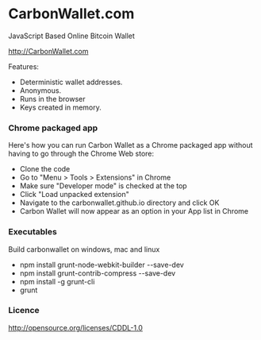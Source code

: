 CarbonWallet.com
================

JavaScript Based Online Bitcoin Wallet

http://CarbonWallet.com

Features:

- Deterministic wallet addresses.
- Anonymous.
- Runs in the browser
- Keys created in memory.

### Chrome packaged app

Here's how you can run Carbon Wallet as a Chrome packaged app
without having to go through the Chrome Web store:

- Clone the code
- Go to "Menu > Tools > Extensions" in Chrome
- Make sure "Developer mode" is checked at the top
- Click "Load unpacked extension"
- Navigate to the carbonwallet.github.io directory and click OK
- Carbon Wallet will now appear as an option in your App list in Chrome



### Executables

Build carbonwallet on windows, mac and linux

- npm install grunt-node-webkit-builder --save-dev
- npm install grunt-contrib-compress --save-dev
- npm install -g grunt-cli
- grunt

### Licence

http://opensource.org/licenses/CDDL-1.0
